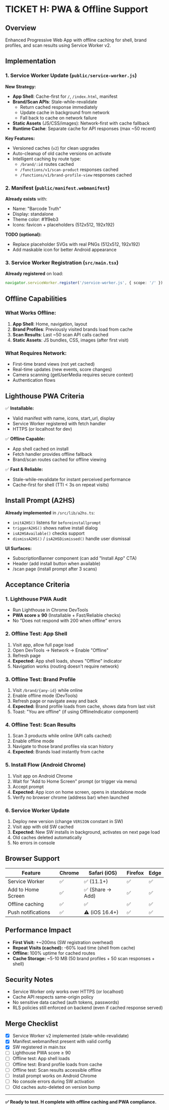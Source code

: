 # TICKET H: PWA & Offline Support

## Overview
Enhanced Progressive Web App with offline caching for shell, brand profiles, and scan results using Service Worker v2.

## Implementation

### 1. Service Worker Update (`public/service-worker.js`)

**New Strategy:**
- **App Shell**: Cache-first for `/`, `/index.html`, manifest
- **Brand/Scan APIs**: Stale-while-revalidate
  - Return cached response immediately
  - Update cache in background from network
  - Fall back to cache on network failure
- **Static Assets** (JS/CSS/images): Network-first with cache fallback
- **Runtime Cache**: Separate cache for API responses (max ~50 recent)

**Key Features:**
- Versioned caches (`v2`) for clean upgrades
- Auto-cleanup of old cache versions on activate
- Intelligent caching by route type:
  - `/brand/:id` routes cached
  - `/functions/v1/scan-product` responses cached
  - `/functions/v1/brand-profile-view` responses cached

### 2. Manifest (`public/manifest.webmanifest`)

**Already exists** with:
- Name: "Barcode Truth"
- Display: standalone
- Theme color: #1f9eb3
- Icons: favicon + placeholders (512x512, 192x192)

**TODO (optional):**
- Replace placeholder SVGs with real PNGs (512x512, 192x192)
- Add maskable icon for better Android appearance

### 3. Service Worker Registration (`src/main.tsx`)

**Already registered** on load:
```typescript
navigator.serviceWorker.register('/service-worker.js', { scope: '/' })
```

## Offline Capabilities

### What Works Offline:
1. **App Shell**: Home, navigation, layout
2. **Brand Profiles**: Previously visited brands load from cache
3. **Scan Results**: Last ~50 scan API calls cached
4. **Static Assets**: JS bundles, CSS, images (after first visit)

### What Requires Network:
- First-time brand views (not yet cached)
- Real-time updates (new events, score changes)
- Camera scanning (getUserMedia requires secure context)
- Authentication flows

## Lighthouse PWA Criteria

✅ **Installable:**
- Valid manifest with name, icons, start_url, display
- Service Worker registered with fetch handler
- HTTPS (or localhost for dev)

✅ **Offline Capable:**
- App shell cached on install
- Fetch handler provides offline fallback
- Brand/scan routes cached for offline viewing

✅ **Fast & Reliable:**
- Stale-while-revalidate for instant perceived performance
- Cache-first for shell (TTI < 3s on repeat visits)

## Install Prompt (A2HS)

**Already implemented** in `/src/lib/a2hs.ts`:
- `initA2HS()` listens for `beforeinstallprompt`
- `triggerA2HS()` shows native install dialog
- `isA2HSAvailable()` checks support
- `dismissA2HS()` / `isA2HSDismissed()` handle user dismissal

**UI Surfaces:**
- SubscriptionBanner component (can add "Install App" CTA)
- Header (add install button when available)
- /scan page (install prompt after 3 scans)

## Acceptance Criteria

### 1. Lighthouse PWA Audit
- Run Lighthouse in Chrome DevTools
- **PWA score ≥ 90** (Installable + Fast/Reliable checks)
- No "Does not respond with 200 when offline" errors

### 2. Offline Test: App Shell
1. Visit app, allow full page load
2. Open DevTools → Network → Enable "Offline"
3. Refresh page
4. **Expected:** App shell loads, shows "Offline" indicator
5. Navigation works (routing doesn't require network)

### 3. Offline Test: Brand Profile
1. Visit `/brand/{any-id}` while online
2. Enable offline mode (DevTools)
3. Refresh page or navigate away and back
4. **Expected:** Brand profile loads from cache, shows data from last visit
5. Toast: "You are offline" (if using OfflineIndicator component)

### 4. Offline Test: Scan Results
1. Scan 3 products while online (API calls cached)
2. Enable offline mode
3. Navigate to those brand profiles via scan history
4. **Expected:** Brands load instantly from cache

### 5. Install Flow (Android Chrome)
1. Visit app on Android Chrome
2. Wait for "Add to Home Screen" prompt (or trigger via menu)
3. Accept prompt
4. **Expected:** App icon on home screen, opens in standalone mode
5. Verify no browser chrome (address bar) when launched

### 6. Service Worker Update
1. Deploy new version (change `VERSION` constant in SW)
2. Visit app with old SW cached
3. **Expected:** New SW installs in background, activates on next page load
4. Old caches deleted automatically
5. No errors in console

## Browser Support

| Feature | Chrome | Safari (iOS) | Firefox | Edge |
|---------|--------|--------------|---------|------|
| Service Worker | ✅ | ✅ (11.1+) | ✅ | ✅ |
| Add to Home Screen | ✅ | ✅ (Share → Add) | ✅ | ✅ |
| Offline caching | ✅ | ✅ | ✅ | ✅ |
| Push notifications | ✅ | ⚠️ (iOS 16.4+) | ✅ | ✅ |

## Performance Impact

- **First Visit:** +~200ms (SW registration overhead)
- **Repeat Visits (cached):** -60% load time (shell from cache)
- **Offline:** 100% uptime for cached routes
- **Cache Storage:** ~5-10 MB (50 brand profiles + 50 scan responses + shell)

## Security Notes

- Service Worker only works over HTTPS (or localhost)
- Cache API respects same-origin policy
- No sensitive data cached (auth tokens, passwords)
- RLS policies still enforced on backend (even if cached response served)

## Merge Checklist
- [x] Service Worker v2 implemented (stale-while-revalidate)
- [x] Manifest.webmanifest present with valid config
- [x] SW registered in main.tsx
- [ ] Lighthouse PWA score ≥ 90
- [ ] Offline test: App shell loads
- [ ] Offline test: Brand profile loads from cache
- [ ] Offline test: Scan results accessible offline
- [ ] Install prompt works on Android Chrome
- [ ] No console errors during SW activation
- [ ] Old caches auto-deleted on version bump

---

**✅ Ready to test. H complete with offline caching and PWA compliance.**
